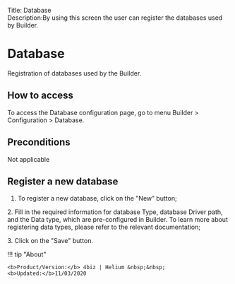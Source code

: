 Title: Database  
Description:By using this screen the user can register the databases used by Builder.

# Database  

Registration of databases used by the Builder.

## How to access  

To access the Database configuration page, go to menu Builder > Configuration > Database.

## Preconditions  

Not applicable  

## Register a new database 

1.	To register a new database, click on the "New” button;
 
2\.	Fill in the required information for database Type, database Driver path, and the Data type, which are pre-configured in Builder. To learn more about registering data types, please refer to the relevant documentation;

3\.	Click on the "Save" button.

!!! tip "About"

    <b>Product/Version:</b> 4biz | Helium &nbsp;&nbsp;
    <b>Updated:</b>11/03/2020 
